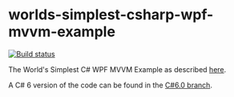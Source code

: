 worlds-simplest-csharp-wpf-mvvm-example
=======================================

[![Build status](https://ci.appveyor.com/api/projects/status/fi74dper4hv7i42n?svg=true)](https://ci.appveyor.com/project/MarkWithall/worlds-simplest-csharp-wpf-mvvm-example)

The World's Simplest C# WPF MVVM Example as described [here](http://www.markwithall.com/programming/2013/03/01/worlds-simplest-csharp-wpf-mvvm-example.html).

A C# 6 version of the code can be found in the [C#6.0 branch](https://github.com/MarkWithall/worlds-simplest-csharp-wpf-mvvm-example/tree/C%236.0).
